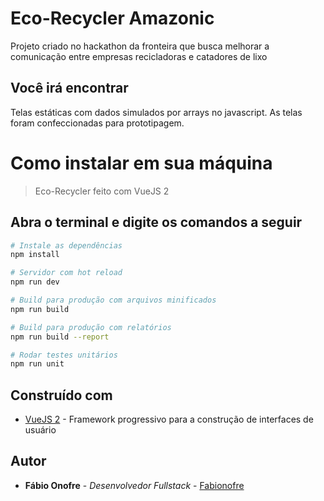 # Eco-Recycler Amazonic 

Projeto criado no hackathon da fronteira que busca melhorar a comunicação entre empresas recicladoras e catadores de lixo

## Você irá encontrar

Telas estáticas com dados simulados por arrays no javascript. As telas foram confeccionadas para prototipagem. 

# Como instalar em sua máquina

> Eco-Recycler feito com VueJS 2

## Abra o terminal e digite os comandos a seguir

``` bash
# Instale as dependências
npm install

# Servidor com hot reload
npm run dev

# Build para produção com arquivos minificados
npm run build

# Build para produção com relatórios
npm run build --report

# Rodar testes unitários
npm run unit
```

## Construído com

* <a href="https://br.vuejs.org/v2/guide" target="_blank">VueJS 2</a> - Framework progressivo para a construção de interfaces de usuário

## Autor

* **Fábio Onofre** - *Desenvolvedor Fullstack* - [Fabionofre](https://github.com/fabionofre)

